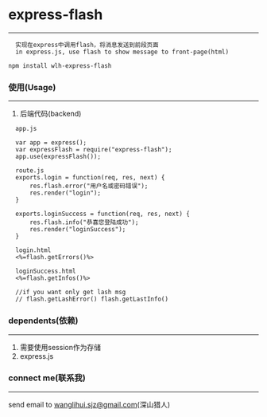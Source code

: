 # express-flash
---

```
  实现在express中调用flash，将消息发送到前段页面
  in express.js, use flash to show message to front-page(html)
```

```
npm install wlh-express-flash
```
### 使用(Usage)
---

   1. 后端代码(backend)

```
  app.js

  var app = express();
  var expressFlash = require("express-flash");
  app.use(expressFlash());

  route.js
  exports.login = function(req, res, next) {
      res.flash.error("用户名或密码错误");
      res.render("login");
  }

  exports.loginSuccess = function(req, res, next) {
      res.flash.info("恭喜您登陆成功");
      res.render("loginSuccess");
  }

  login.html
  <%=flash.getErrors()%>

  loginSuccess.html
  <%=flash.getInfos()%>

  //if you want only get lash msg
  // flash.getLashError() flash.getLastInfo()
```

### dependents(依赖)
---

  1. 需要使用session作为存储
  2. express.js


### connect me(联系我)
---

  send email to wanglihui.sjz@gmail.com(深山猎人)